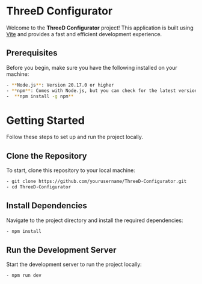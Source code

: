 # ThreeD Configurator

Welcome to the **ThreeD Configurator** project! This application is built using [Vite](https://vitejs.dev/) and provides a fast and efficient development experience.

## Prerequisites

Before you begin, make sure you have the following installed on your machine:
```bash
- **Node.js**: Version 20.17.0 or higher
- **npm**: Comes with Node.js, but you can check for the latest version with:
-  **npm install -g npm**
```



# Getting Started
Follow these steps to set up and run the project locally.

## Clone the Repository
To start, clone this repository to your local machine:
```bash
- git clone https://github.com/yourusername/ThreeD-Configurator.git
- cd ThreeD-Configurator
```


## Install Dependencies
Navigate to the project directory and install the required dependencies:
```bash
- npm install
```

## Run the Development Server
Start the development server to run the project locally:
```bash
- npm run dev
```
